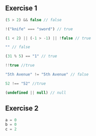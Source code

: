 Exercise 1
-
```js
(5 > 2) && false // false

!("knife" === "sword") // true

(1 < 2) || (-1 > -1) || !false // true

"" // false

(31 % 5) == "1" // true

!!true //true

"5th Avenue" != "5th Avenue" // false

52 !== "52" //true

(undefined || null) // null
```

Exercise 2
-
```js
a = 0
b = 0
c = 2
```